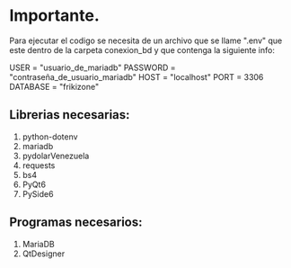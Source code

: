 # Importante.
Para ejecutar el codigo se necesita de un archivo que se llame ".env" que este dentro de la carpeta conexion_bd y que contenga la siguiente info:

USER = "usuario_de_mariadb"
PASSWORD = "contraseña_de_usuario_mariadb"
HOST = "localhost"
PORT = 3306
DATABASE = "frikizone" 

## Librerias necesarias:
1. python-dotenv
2. mariadb
3. pydolarVenezuela
4. requests
5. bs4
6. PyQt6
7. PySide6

## Programas necesarios:
1. MariaDB
2. QtDesigner
